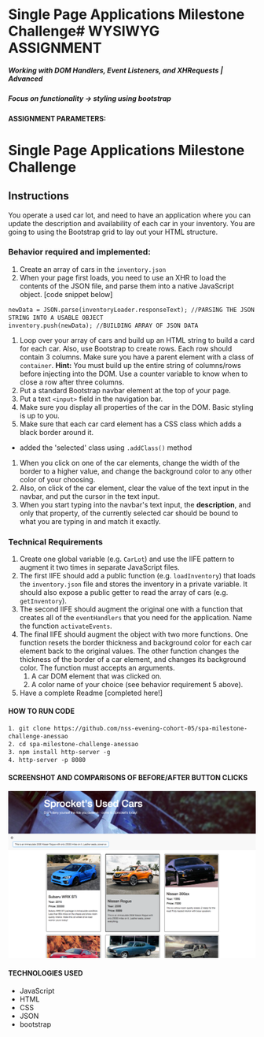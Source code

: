 # Single Page Applications Milestone Challenge# WYSIWYG ASSIGNMENT

##### Working with DOM Handlers, Event Listeners, and XHRequests | Advanced
##### Focus on functionality -> styling using bootstrap

#### ASSIGNMENT PARAMETERS:
# Single Page Applications Milestone Challenge

## Instructions

You operate a used car lot, and need to have an application where you can update the description and availability of each car in your inventory. You are going to using the Bootstrap grid to lay out your HTML structure.

### Behavior required and implemented:

1. Create an array of cars in the `inventory.json`
1. When your page first loads, you need to use an XHR to load the contents of the JSON file, and parse them into a native JavaScript object. [code snippet below]
```
newData = JSON.parse(inventoryLoader.responseText); //PARSING THE JSON STRING INTO A USABLE OBJECT
inventory.push(newData); //BUILDING ARRAY OF JSON DATA
```

1. Loop over your array of cars and build up an HTML string to build a card for each car. Also, use Bootstrap to create rows. Each row should contain 3 columns. Make sure you have a parent element with a class of `container`. __Hint:__ You must build up the entire string of columns/rows before injecting into the DOM. Use a counter variable to know when to close a row after three columns.
1. Put a standard Bootstrap navbar element at the top of your page.
1. Put a text `<input>` field in the navigation bar.
1. Make sure you display all properties of the car in the DOM. Basic styling is up to you.
1. Make sure that each car card element has a CSS class which adds a black border around it.
  - added the 'selected' class using `.addClass()` method
1. When you click on one of the car elements, change the width of the border to a higher value, and change the background color to any other color of your choosing.
1. Also, on click of the car element, clear the value of the text input in the navbar, and put the cursor in the text input.
1. When you start typing into the navbar's text input, the **description**, and only that property, of the currently selected car should be bound to what you are typing in and match it exactly.

### Technical Requirements

1. Create one global variable (e.g. `CarLot`) and use the IIFE pattern to augment it two times in separate JavaScript files.
1. The first IIFE should add a public function (e.g. `loadInventory`) that loads the `inventory.json` file and stores the inventory in a private variable. It should also expose a public getter to read the array of cars (e.g. `getInventory`).
1. The second IIFE should augment the original one with a function that creates all of the `eventHandlers` that you need for the application. Name the function `activateEvents`.
1. The final IIFE should augment the object with two more functions. One function resets the border thickness and background color for each car element back to the original values. The other function changes the thickness of the border of a car element, and changes its background color. The function must accepts an arguments.
    1. A car DOM element that was clicked on.
    1. A color name of your choice (see behavior requirement 5 above).
1. Have a complete Readme [completed here!]

#### HOW TO RUN CODE
```
1. git clone https://github.com/nss-evening-cohort-05/spa-milestone-challenge-anessao
2. cd spa-milestone-challenge-anessao
3. npm install http-server -g
4. http-server -p 8080
```

#### SCREENSHOT AND COMPARISONS OF BEFORE/AFTER BUTTON CLICKS
![demo front page screenshot](https://raw.githubusercontent.com/nss-evening-cohort-05/spa-milestone-challenge-anessao/challenge/images/Screen%20Shot%202017-03-26%20at%201.07.58%20AM.png)

#### TECHNOLOGIES USED
- JavaScript
- HTML
- CSS
- JSON
- bootstrap